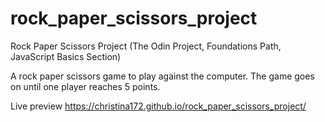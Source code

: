 # rock_paper_scissors_project

Rock Paper Scissors Project (The Odin Project, Foundations Path, JavaScript Basics Section)

A rock paper scissors game to play against the computer. The game goes on until one player reaches 5 points.

Live preview https://christina172.github.io/rock_paper_scissors_project/
